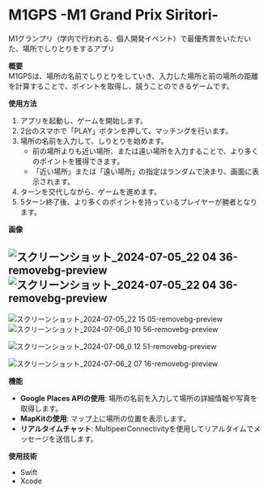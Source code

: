 # M1GPS -M1 Grand Prix Siritori-

M1グランプリ（学内で行われる、個人開発イベント）で最優秀賞をいただいた、場所でしりとりをするアプリ

**概要**  
M1GPSは、場所の名前でしりとりをしていき、入力した場所と前の場所の距離を計算することで、ポイントを取得し、競うことのできるゲームです。

**使用方法**  
1. アプリを起動し、ゲームを開始します。  
2. 2台のスマホで「PLAY」ボタンを押して、マッチングを行います。  
3. 場所の名前を入力して、しりとりを始めます。  
   - 前の場所よりも近い場所、または遠い場所を入力することで、より多くのポイントを獲得できます。  
   - 「近い場所」または「遠い場所」の指定はランダムで決まり、画面に表示されます。  
4. ターンを交代しながら、ゲームを進めます。  
5. 5ターン終了後、より多くのポイントを持っているプレイヤーが勝者となります。

**画像**

![スクリーンショット_2024-07-05_22 04 36-removebg-preview](https://github.com/user-attachments/assets/c6ff21b0-7dd9-49b0-a6ff-1d3eb9c8145b)
![スクリーンショット_2024-07-05_22 04 36-removebg-preview](https://github.com/user-attachments/assets/c6ff21b0-7dd9-49b0-a6ff-1d3eb9c8145b)
-
![スクリーンショット_2024-07-05_22 15 05-removebg-preview](https://github.com/user-attachments/assets/78386caa-e4e4-41fc-8163-2b9897190c5e)
![スクリーンショット_2024-07-06_0 10 56-removebg-preview](https://github.com/user-attachments/assets/8f5b34b1-02e9-4e6a-bf93-ae033f6f8b31)

![スクリーンショット_2024-07-06_0 12 51-removebg-preview](https://github.com/user-attachments/assets/81739f5f-94e1-4085-8915-619f068ed5ab)

![スクリーンショット_2024-07-06_2 07 16-removebg-preview](https://github.com/user-attachments/assets/543860f0-5f45-4a66-bdda-99037a7a26aa)



**機能**  
- **Google Places APIの使用**: 場所の名前を入力して場所の詳細情報や写真を取得します。  
- **MapKitの使用**: マップ上に場所の位置を表示します。  
- **リアルタイムチャット**: MultipeerConnectivityを使用してリアルタイムでメッセージを送信します。

**使用技術**  
- Swift  
- Xcode
